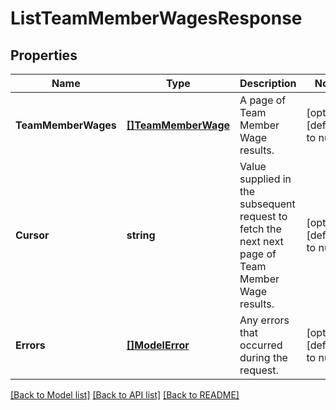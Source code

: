 # ListTeamMemberWagesResponse

## Properties
Name | Type | Description | Notes
------------ | ------------- | ------------- | -------------
**TeamMemberWages** | [**[]TeamMemberWage**](TeamMemberWage.md) | A page of Team Member Wage results. | [optional] [default to null]
**Cursor** | **string** | Value supplied in the subsequent request to fetch the next next page of Team Member Wage results. | [optional] [default to null]
**Errors** | [**[]ModelError**](Error.md) | Any errors that occurred during the request. | [optional] [default to null]

[[Back to Model list]](../README.md#documentation-for-models) [[Back to API list]](../README.md#documentation-for-api-endpoints) [[Back to README]](../README.md)

